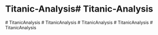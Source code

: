 # Titanic-Analysis#   T i t a n i c - A n a l y s i s  
 #   T i t a n i c A n a l y s i s  
 #   T i t a n i c A n a l y s i s  
 #   T i t a n i c A n a l y s i s  
 #   T i t a n i c A n a l y s i s  
 #   T i t a n i c A n a l y s i s  
 